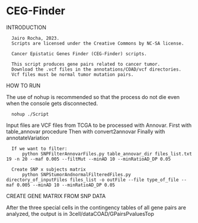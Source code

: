 # CEG-Finder


INTRODUCTION
      
      Jairo Rocha, 2023.
      Scripts are licensed under the Creative Commons by NC-SA license.

      Cancer Epistatic Genes Finder (CEG-Finder) scripts.

      This script produces gene pairs related to cancer tumor.
      Download the .vcf files in the annotations/COAD/vcf directories.
      Vcf files must be normal tumor mutation pairs.      


HOW TO RUN

The use of nohup is recommended so that the process do not die even when the console gets disconnected.

      nohup ./Script


Input files are VCF files from TCGA to be processed with Annovar.
First with table_annovar procedure
Then with convert2annovar
Finally with annotateVariation

      If we want to filter:
          python SNPFilterAnnovarFiles.py table_annovar_dir files_list.txt 19 -n 20 --maf 0.005 --filtMut --minAD 10 --minRatioAD_DP 0.05

      Create SNP x subjects matrix
          python SNPStumorAndnormalFilteredFiles.py directory_of_inputFiles files_list -o outFile --file type_of_file --maf 0.005 --minAD 10 --minRatioAD_DP 0.05


CREATE GENE MATRIX FROM SNP DATA

After the three special cells in the contingency tables of all gene pairs are analyzed, the output is in 3cell/dataCOAD/GPairsPvaluesTop

